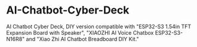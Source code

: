 # AI-Chatbot-Cyber-Deck
AI Chatbot Cyber Deck, DIY version compatible with "ESP32-S3 1.54in TFT Expansion Board with Speaker", "XIAOZHI AI Voice Chatbox ESP32-S3-N16R8" and "Xiao Zhi AI Chatbot Breadboard DIY Kit."
